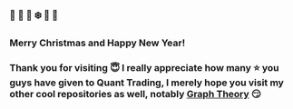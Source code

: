 ### :santa: :christmas_tree: :bell: :snowflake: :star2: :gift:

### Merry Christmas and Happy New Year!

### Thank you for visiting :innocent: I really appreciate how many :star: you guys have given to Quant Trading, I merely hope you visit my other cool repositories as well, notably <a href=https://github.com/je-suis-tm/graph-theory>Graph Theory</a> :smirk:
